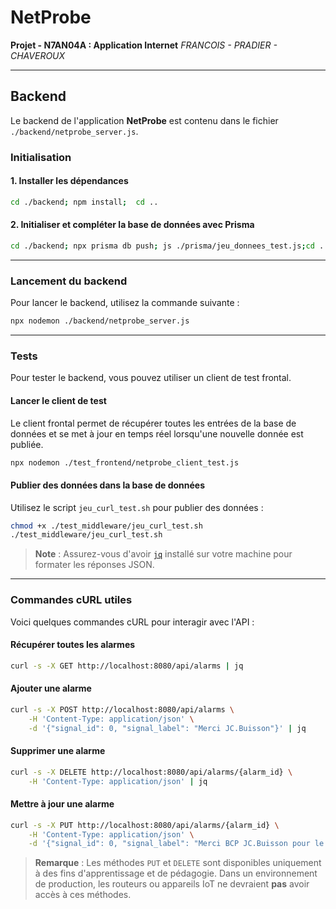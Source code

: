 # NetProbe
**Projet - N7AN04A : Application Internet**
*FRANCOIS - PRADIER - CHAVEROUX*

---

## Backend
Le backend de l'application **NetProbe** est contenu dans le fichier `./backend/netprobe_server.js`.

### Initialisation

#### 1. Installer les dépendances
```bash
cd ./backend; npm install;  cd ..
```

#### 2. Initialiser et compléter la base de données avec Prisma
```bash
cd ./backend; npx prisma db push; js ./prisma/jeu_donnees_test.js;cd ..
```
---

### Lancement du backend
Pour lancer le backend, utilisez la commande suivante :
```bash
npx nodemon ./backend/netprobe_server.js
```

---
### Tests
Pour tester le backend, vous pouvez utiliser un client de test frontal.

#### Lancer le client de test
Le client frontal permet de récupérer toutes les entrées de la base de données et se met à jour en temps réel lorsqu'une nouvelle donnée est publiée.
```bash
npx nodemon ./test_frontend/netprobe_client_test.js
```

#### Publier des données dans la base de données
Utilisez le script `jeu_curl_test.sh` pour publier des données :
```bash
chmod +x ./test_middleware/jeu_curl_test.sh
./test_middleware/jeu_curl_test.sh
```
> **Note** : Assurez-vous d'avoir [`jq`](https://stedolan.github.io/jq/) installé sur votre machine pour formater les réponses JSON.

---

### Commandes cURL utiles
Voici quelques commandes cURL pour interagir avec l'API :

#### Récupérer toutes les alarmes
```bash
curl -s -X GET http://localhost:8080/api/alarms | jq
```

#### Ajouter une alarme
```bash
curl -s -X POST http://localhost:8080/api/alarms \
    -H 'Content-Type: application/json' \
    -d '{"signal_id": 0, "signal_label": "Merci JC.Buisson"}' | jq
```

#### Supprimer une alarme
```bash
curl -s -X DELETE http://localhost:8080/api/alarms/{alarm_id} \
    -H 'Content-Type: application/json' | jq
```

#### Mettre à jour une alarme
```bash
curl -s -X PUT http://localhost:8080/api/alarms/{alarm_id} \
    -H 'Content-Type: application/json' \
    -d '{"signal_id": 0, "signal_label": "Merci BCP JC.Buisson pour le troubleshoot"}' | jq
```

> **Remarque** : Les méthodes `PUT` et `DELETE` sont disponibles uniquement à des fins d'apprentissage et de pédagogie. Dans un environnement de production, les routeurs ou appareils IoT ne devraient **pas** avoir accès à ces méthodes.
